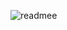 
![readmee](https://user-images.githubusercontent.com/57599913/174059181-f760921a-74f8-43ef-b0f6-eab7a081bca2.png)
